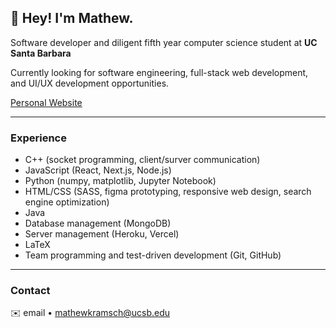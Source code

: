 ## 👋 **Hey! I'm Mathew.**  

Software developer and diligent fifth year computer science student at **UC Santa Barbara**

Currently looking for software engineering, full-stack web development, and UI/UX development opportunities. 

[Personal Website](https://www.mathewkramsch.com)

---

### Experience

- C++ (socket programming, client/surver communication)
- JavaScript (React, Next.js, Node.js)
- Python (numpy, matplotlib, Jupyter Notebook)
- HTML/CSS (SASS, figma prototyping, responsive web design, search engine optimization)
- Java
- Database management (MongoDB)
- Server management (Heroku, Vercel)
- LaTeX
- Team programming and test-driven development (Git, GitHub)

---

### Contact

✉️ email • [mathewkramsch@ucsb.edu ](mailto:mathewkramsch@ucsb.edu)
